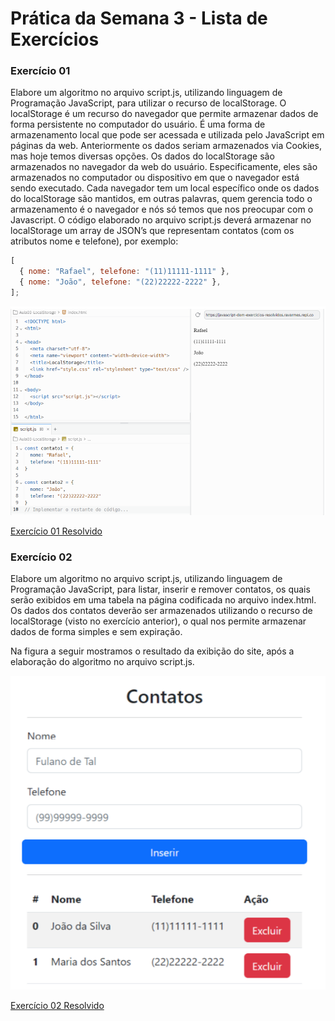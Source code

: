 # Prática da Semana 3 - Lista de Exercícios

### Exercício 01

Elabore um algoritmo no arquivo script.js, utilizando linguagem de Programação
JavaScript, para utilizar o recurso de localStorage.
O localStorage é um recurso do navegador que permite armazenar dados de forma
persistente no computador do usuário. É uma forma de armazenamento local que pode ser
acessada e utilizada pelo JavaScript em páginas da web. Anteriormente os dados seriam
armazenados via Cookies, mas hoje temos diversas opções.
Os dados do localStorage são armazenados no navegador da web do usuário.
Especificamente, eles são armazenados no computador ou dispositivo em que o navegador
está sendo executado. Cada navegador tem um local específico onde os dados do
localStorage são mantidos, em outras palavras, quem gerencia todo o armazenamento é o
navegador e nós só temos que nos preocupar com o Javascript.
O código elaborado no arquivo script.js deverá armazenar no localStorage um array de
JSON’s que representam contatos (com os atributos nome e telefone), por exemplo:

```js
[
  { nome: "Rafael", telefone: "(11)11111-1111" },
  { nome: "João", telefone: "(22)22222-2222" },
];
```

![codigo-da-pratica](/img/006.png)

[Exercício 01 Resolvido](/Exercicios/DOM/Atividade-Pratica/Pratica_da_Semana-03/ex-001/)

### Exercício 02

Elabore um algoritmo no arquivo script.js, utilizando linguagem de Programação
JavaScript, para listar, inserir e remover contatos, os quais serão exibidos em uma tabela
na página codificada no arquivo index.html.
Os dados dos contatos deverão ser armazenados utilizando o recurso de localStorage (visto
no exercício anterior), o qual nos permite armazenar dados de forma simples e sem
expiração.

Na figura a seguir mostramos o resultado da exibição do site, após a elaboração do
algoritmo no arquivo script.js.

![codigo-da-pratica](/img/007.png)

[Exercício 02 Resolvido](/Exercicios/DOM/Atividade-Pratica/Pratica_da_Semana-03/ex-002/)
